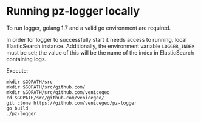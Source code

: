 # Running pz-logger locally

To run logger, golang 1.7 and a valid go environment are required.

In order for logger to successfully start it needs access to running, local ElasticSearch instance.
Additionally, the environment variable `LOGGER_INDEX` must be set; the value of this will be the name of the index in ElasticSearch containing logs.

Execute:
```
mkdir $GOPATH/src
mkdir $GOPATH/src/github.com/
mkdir $GOPATH/src/github.com/venicegeo
cd $GOPATH/src/github.com/venicegeo/
git clone https://github.com/venicegeo/pz-logger
go build
./pz-logger
```
